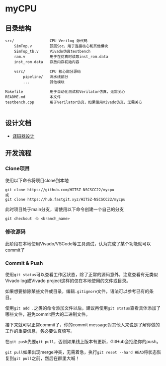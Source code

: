 # myCPU


## 目录结构

```
src/                CPU Verilog 源代码
    SimTop.v        顶层Soc，用于连接核心和其他模块
    SimTop_tb.v     Vivado仿真testbench
    ram.v           用于在仿真时读取inst_rom.data
    inst_rom.data   存放内存初始内容

    vsrc/           CPU 核心部分源码
        pipeline/   流水线部分
        ...         其他模块

Makefile            用于自动化测试和Verilator仿真，无需关心
README.md           本文件
testbench.cpp       用于Verilator仿真，如果使用Vivado仿真，无需关心    


```

## 设计文档

- [译码器设计](doc/instr_decode.md)

## 开发流程

### Clone项目

使用以下命令将项目clone到本地

```
git clone https://github.com/HITSZ-NSCSCC22/mycpu
或
git clone https://hub.fastgit.xyz/HITSZ-NSCSCC22/mycpu
```

此时项目处于main分支，请使用以下命令创建一个自己的分支
```
git checkout -b <branch_name>
```

### 修改源码

此阶段在本地使用Vivado/VSCode等工具调试，认为完成了某个功能就可以commit了

### Commit & Push

使用`git status`可以查看工作区状态，除了正常的源码意外，注意查看有无类似Vivado log或Vivado project这样的仅在本地使用的文件或目录。

如果想要排除某些文件或目录，编辑`.gitignore`文件，语法可以参考已有的条目。

使用`git add .`之类的命令添加文件以后，建议再使用`git status`查看具体添加了哪些文件，避免commit巨大的二进制文件。

接下来就可以正常commit了，你的commit message对其他人来说是了解你做的工作的重要信息，务必要认真填写。

在`git push`先要`git pull`，否则如果线上版本有更新，GitHub会拒绝你的push。

`git pull`如果出现merge冲突，无需着急，执行`git reset --hard HEAD`将状态恢复到`git pull`之前，然后在群里大喊！

